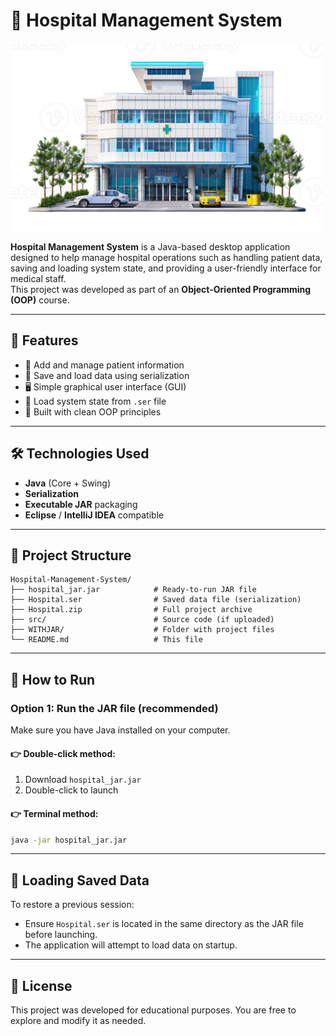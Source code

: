 # 🏥 Hospital Management System
<img src="hospital.png" alt="Hospital" width="500"/>


**Hospital Management System** is a Java-based desktop application designed to help manage hospital operations such as handling patient data, saving and loading system state, and providing a user-friendly interface for medical staff.  
This project was developed as part of an **Object-Oriented Programming (OOP)** course.

---

## 📌 Features

- 🧾 Add and manage patient information  
- 💾 Save and load data using serialization  
- 🖥️ Simple graphical user interface (GUI)  
- 📂 Load system state from `.ser` file  
- 🧪 Built with clean OOP principles  

---

## 🛠️ Technologies Used

- **Java** (Core + Swing)  
- **Serialization**  
- **Executable JAR** packaging  
- **Eclipse** / **IntelliJ IDEA** compatible  

---

## 📁 Project Structure

```
Hospital-Management-System/
├── hospital_jar.jar            # Ready-to-run JAR file
├── Hospital.ser                # Saved data file (serialization)
├── Hospital.zip                # Full project archive
├── src/                        # Source code (if uploaded)
├── WITHJAR/                    # Folder with project files
└── README.md                   # This file
```

---

## 🚀 How to Run

### Option 1: Run the JAR file (recommended)

Make sure you have Java installed on your computer.

#### 👉 Double-click method:
1. Download `hospital_jar.jar`  
2. Double-click to launch

#### 👉 Terminal method:
```bash
java -jar hospital_jar.jar
```

---

## 🔄 Loading Saved Data

To restore a previous session:
- Ensure `Hospital.ser` is located in the same directory as the JAR file before launching.
- The application will attempt to load data on startup.

---

## 📜 License

This project was developed for educational purposes. You are free to explore and modify it as needed.
